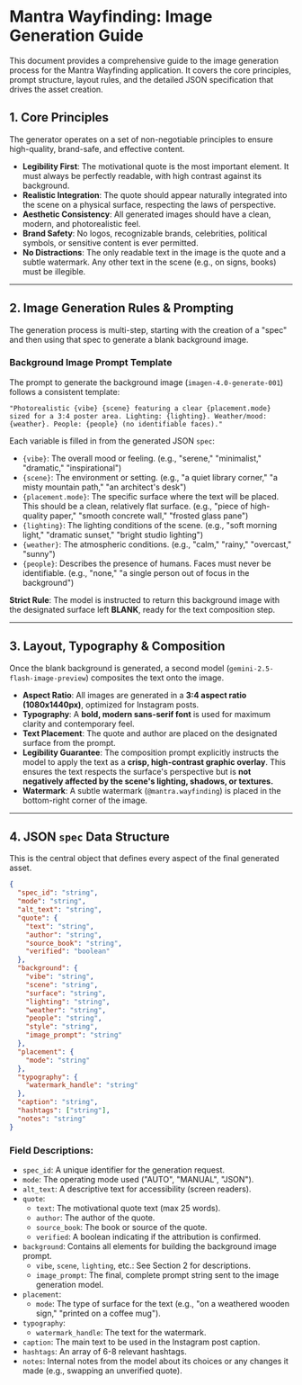 # Mantra Wayfinding: Image Generation Guide

This document provides a comprehensive guide to the image generation process for the Mantra Wayfinding application. It covers the core principles, prompt structure, layout rules, and the detailed JSON specification that drives the asset creation.

## 1. Core Principles

The generator operates on a set of non-negotiable principles to ensure high-quality, brand-safe, and effective content.

-   **Legibility First**: The motivational quote is the most important element. It must always be perfectly readable, with high contrast against its background.
-   **Realistic Integration**: The quote should appear naturally integrated into the scene on a physical surface, respecting the laws of perspective.
-   **Aesthetic Consistency**: All generated images should have a clean, modern, and photorealistic feel.
-   **Brand Safety**: No logos, recognizable brands, celebrities, political symbols, or sensitive content is ever permitted.
-   **No Distractions**: The only readable text in the image is the quote and a subtle watermark. Any other text in the scene (e.g., on signs, books) must be illegible.

---

## 2. Image Generation Rules & Prompting

The generation process is multi-step, starting with the creation of a "spec" and then using that spec to generate a blank background image.

### Background Image Prompt Template

The prompt to generate the background image (`imagen-4.0-generate-001`) follows a consistent template:

`"Photorealistic {vibe} {scene} featuring a clear {placement.mode} sized for a 3:4 poster area. Lighting: {lighting}. Weather/mood: {weather}. People: {people} (no identifiable faces)."`

Each variable is filled in from the generated JSON `spec`:

-   `{vibe}`: The overall mood or feeling. (e.g., "serene," "minimalist," "dramatic," "inspirational")
-   `{scene}`: The environment or setting. (e.g., "a quiet library corner," "a misty mountain path," "an architect's desk")
-   `{placement.mode}`: The specific surface where the text will be placed. This should be a clean, relatively flat surface. (e.g., "piece of high-quality paper," "smooth concrete wall," "frosted glass pane")
-   `{lighting}`: The lighting conditions of the scene. (e.g., "soft morning light," "dramatic sunset," "bright studio lighting")
-   `{weather}`: The atmospheric conditions. (e.g., "calm," "rainy," "overcast," "sunny")
-   `{people}`: Describes the presence of humans. Faces must never be identifiable. (e.g., "none," "a single person out of focus in the background")

**Strict Rule**: The model is instructed to return this background image with the designated surface left **BLANK**, ready for the text composition step.

---

## 3. Layout, Typography & Composition

Once the blank background is generated, a second model (`gemini-2.5-flash-image-preview`) composites the text onto the image.

-   **Aspect Ratio**: All images are generated in a **3:4 aspect ratio (1080x1440px)**, optimized for Instagram posts.
-   **Typography**: A **bold, modern sans-serif font** is used for maximum clarity and contemporary feel.
-   **Text Placement**: The quote and author are placed on the designated surface from the prompt.
-   **Legibility Guarantee**: The composition prompt explicitly instructs the model to apply the text as a **crisp, high-contrast graphic overlay**. This ensures the text respects the surface's perspective but is **not negatively affected by the scene's lighting, shadows, or textures.**
-   **Watermark**: A subtle watermark (`@mantra.wayfinding`) is placed in the bottom-right corner of the image.

---

## 4. JSON `spec` Data Structure

This is the central object that defines every aspect of the final generated asset.

```json
{
  "spec_id": "string",
  "mode": "string",
  "alt_text": "string",
  "quote": {
    "text": "string",
    "author": "string",
    "source_book": "string",
    "verified": "boolean"
  },
  "background": {
    "vibe": "string",
    "scene": "string",
    "surface": "string",
    "lighting": "string",
    "weather": "string",
    "people": "string",
    "style": "string",
    "image_prompt": "string"
  },
  "placement": {
    "mode": "string"
  },
  "typography": {
    "watermark_handle": "string"
  },
  "caption": "string",
  "hashtags": ["string"],
  "notes": "string"
}
```

### Field Descriptions:

-   `spec_id`: A unique identifier for the generation request.
-   `mode`: The operating mode used ("AUTO", "MANUAL", "JSON").
-   `alt_text`: A descriptive text for accessibility (screen readers).
-   `quote`:
    -   `text`: The motivational quote text (max 25 words).
    -   `author`: The author of the quote.
    -   `source_book`: The book or source of the quote.
    -   `verified`: A boolean indicating if the attribution is confirmed.
-   `background`: Contains all elements for building the background image prompt.
    -   `vibe`, `scene`, `lighting`, etc.: See Section 2 for descriptions.
    -   `image_prompt`: The final, complete prompt string sent to the image generation model.
-   `placement`:
    -   `mode`: The type of surface for the text (e.g., "on a weathered wooden sign," "printed on a coffee mug").
-   `typography`:
    -   `watermark_handle`: The text for the watermark.
-   `caption`: The main text to be used in the Instagram post caption.
-   `hashtags`: An array of 6-8 relevant hashtags.
-   `notes`: Internal notes from the model about its choices or any changes it made (e.g., swapping an unverified quote).
